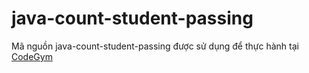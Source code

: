 # java-count-student-passing
Mã nguồn java-count-student-passing được sử dụng để thực hành tại [CodeGym](https://codegym.vn)

